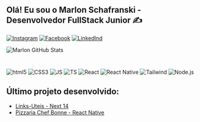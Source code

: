 
## Olá! Eu sou o Marlon Schafranski - Desenvolvedor FullStack Junior ✍️



[![Instagram](https://img.shields.io/badge/Instagram-E4405F?style=for-the-badge&logo=instagram&logoColor=white)](https://www.instagram.com/marlonschafranski.dev/)
[![Facebook](https://img.shields.io/badge/Facebook-1877F2?style=for-the-badge&logo=facebook&logoColor=white)](https://www.facebook.com/profile.php?id=100082685932561)
[![LinkedInd](https://img.shields.io/badge/LinkedIn-0077B5?style=for-the-badge&logo=linkedin&logoColor=white)](https://www.linkedin.com/in/marlon-schafranski-b48882282/)

![Marlon GitHub Stats](https://github-readme-stats.vercel.app/api?username=Marlon-Schafranski&show_icons=true&theme=dracula)

###

<div style="display: inline_block;" ><br>
<img align="center" alt="html5" src="https://img.shields.io/badge/HTML5-E34F26?style=for-the-badge&logo=html5&logoColor=white" />
<img align="center" alt="CSS3" src="https://img.shields.io/badge/CSS3-1572B6?style=for-the-badge&logo=css3&logoColor=white" />
<img align="center" alt="JS" src="https://img.shields.io/badge/JavaScript-F7DF1E?style=for-the-badge&logo=javascript&logoColor=black" />
<img align="center" alt="TS" src="https://img.shields.io/badge/TypeScript-007ACC?style=for-the-badge&logo=typescript&logoColor=white" />
<img align="center" alt="React" src="https://img.shields.io/badge/React-20232A?style=for-the-badge&logo=react&logoColor=61DAFB" />
<img align="center" alt="React Native" src="https://img.shields.io/badge/React_Native-20232A?style=for-the-badge&logo=react&logoColor=61DAFB" />
<img align="center" alt="Tailwind" src="https://img.shields.io/badge/Tailwind_CSS-38B2AC?style=for-the-badge&logo=tailwind-css&logoColor=white" />
<img align="center" alt="Node.js" src="https://img.shields.io/badge/Node.js-43853D?style=for-the-badge&logo=node.js&logoColor=white" />
</div>

## Último projeto desenvolvido: 
- [Links-Uteis - Next 14](https://github.com/Marlon-Schafranski/Links-Uteis.git)
- [Pizzaria Chef Bonne - React Native](https://github.com/Marlon-Schafranski/pizzaria-chef-bonne-tcc-rn.git)
